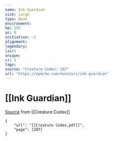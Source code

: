 ```yaml
---
name: Ink Guardian
size: Large
type: Ooze
environment: 
hp: 102
ac: 8
initiative: -2
alignment: 
legendary: 
lair: 
unique: 
cr: 4
tags: 
source: "Creature Codex: 287"
url: "https://open5e.com/monsters/ink-guardian"
---
```

# [[Ink Guardian]]

[Source](zotero://open-pdf/library/items/NTNKJRHG?page=287) from [[Creature Codex]]

```pdf
{
	"url": "[[Creature Codex.pdf]]",
	"page": [287]
}
```


